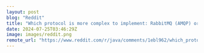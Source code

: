```yaml
---
layout: post
blog: "Reddit"
title: "Which protocol is more complex to implement: RabbitMQ (AMQP) or Apache Kafka?"
date: 2024-07-25T03:46:29Z
image: images/reddit.png
remote_url: "https://www.reddit.com/r/java/comments/1ebl962/which_protocol_is_more_complex_to_implement/"
---
```

